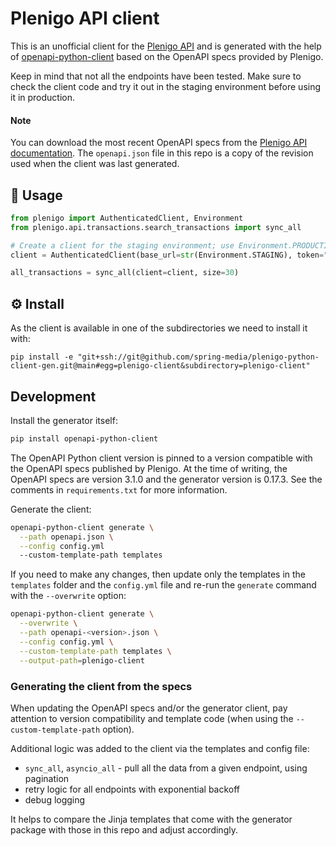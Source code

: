 # Plenigo API client 

This is an unofficial client for the [Plenigo API](https://api.plenigo.com/) and is generated with the help of [openapi-python-client](https://github.com/openapi-generators/openapi-python-client) based on the OpenAPI specs provided by Plenigo.

Keep in mind that not all the endpoints have been tested. Make sure to check the client code and try it out in the staging environment before using it in production.

#### Note

You can download the most recent OpenAPI specs from the [Plenigo API documentation](https://api.plenigo.com). The `openapi.json` file in this repo is a copy of the revision used when the client was last generated.

## :dart: Usage

```python
from plenigo import AuthenticatedClient, Environment
from plenigo.api.transactions.search_transactions import sync_all

# Create a client for the staging environment; use Environment.PRODUCTION for the live API
client = AuthenticatedClient(base_url=str(Environment.STAGING), token="YourAPIkey")

all_transactions = sync_all(client=client, size=30)
```

## :gear: Install

As the client is available in one of the subdirectories we need to install it with:

```
pip install -e "git+ssh://git@github.com/spring-media/plenigo-python-client-gen.git@main#egg=plenigo-client&subdirectory=plenigo-client"
```

## Development

Install the generator itself:

```sh
pip install openapi-python-client
```

The OpenAPI Python client version is pinned to a version compatible with the OpenAPI specs published by Plenigo. At the time of writing, the OpenAPI specs are version 3.1.0 and the generator version is 0.17.3. See the comments in `requirements.txt` for more information.

Generate the client:

```sh
openapi-python-client generate \
  --path openapi.json \
  --config config.yml
  --custom-template-path templates
```

If you need to make any changes, then update only the templates in the `templates` folder and the `config.yml` file and re-run the `generate` command with the `--overwrite` option:

```sh
openapi-python-client generate \
  --overwrite \
  --path openapi-<version>.json \
  --config config.yml \
  --custom-template-path templates \
  --output-path=plenigo-client
```

### Generating the client from the specs

When updating the OpenAPI specs and/or the generator client, pay attention to version compatibility and template code (when using the `--custom-template-path` option).

Additional logic was added to the client via the templates and config file:

* `sync_all`, `asyncio_all` - pull all the data from a given endpoint, using pagination
* retry logic for all endpoints with exponential backoff
* debug logging 

It helps to compare the Jinja templates that come with the generator package with those in this repo and adjust accordingly. 
